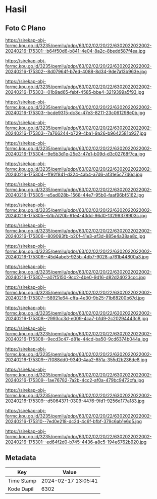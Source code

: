 # Hasil

## Foto C Plano

https://sirekap-obj-formc.kpu.go.id/3235/pemilu/pdpr/63/02/02/20/22/6302022022002-20240216-175301--b64f50d6-b841-4e04-8a2c-8bedd587f4ea.jpg

https://sirekap-obj-formc.kpu.go.id/3235/pemilu/pdpr/63/02/02/20/22/6302022022002-20240216-175302--8d07964f-b7ed-4088-8d34-9de7a13b963e.jpg

https://sirekap-obj-formc.kpu.go.id/3235/pemilu/pdpr/63/02/02/20/22/6302022022002-20240216-175303--01b9ad65-febf-4585-bbe4-3219399a5f93.jpg

https://sirekap-obj-formc.kpu.go.id/3235/pemilu/pdpr/63/02/02/20/22/6302022022002-20240216-175303--bcde9315-dc3c-47e3-8211-23c061298e0b.jpg

https://sirekap-obj-formc.kpu.go.id/3235/pemilu/pdpr/63/02/02/20/22/6302022022002-20240216-175303--7a766244-b729-4ba1-9a26-b9642581b937.jpg

https://sirekap-obj-formc.kpu.go.id/3235/pemilu/pdpr/63/02/02/20/22/6302022022002-20240216-175304--9e5b3d1e-25e3-47e1-b09d-d3c02768f7ca.jpg

https://sirekap-obj-formc.kpu.go.id/3235/pemilu/pdpr/63/02/02/20/22/6302022022002-20240216-175304--ff92f841-d324-4ab4-a7d6-af31e5c7746d.jpg

https://sirekap-obj-formc.kpu.go.id/3235/pemilu/pdpr/63/02/02/20/22/6302022022002-20240216-175305--e5ad028b-1568-44e7-95b0-faaf96bf5162.jpg

https://sirekap-obj-formc.kpu.go.id/3235/pemilu/pdpr/63/02/02/20/22/6302022022002-20240216-175305--b1b7d20b-91e4-43dd-96d0-13299378903c.jpg

https://sirekap-obj-formc.kpu.go.id/3235/pemilu/pdpr/63/02/02/20/22/6302022022002-20240216-175306--809093fb-b20f-41e3-af3d-885e4a38ae8c.jpg

https://sirekap-obj-formc.kpu.go.id/3235/pemilu/pdpr/63/02/02/20/22/6302022022002-20240216-175306--45d4abe5-925b-4db7-9028-a761b44800a3.jpg

https://sirekap-obj-formc.kpu.go.id/3235/pemilu/pdpr/63/02/02/20/22/6302022022002-20240216-175307--a07f5150-9cc2-4be0-9d16-d82d24023ccc.jpg

https://sirekap-obj-formc.kpu.go.id/3235/pemilu/pdpr/63/02/02/20/22/6302022022002-20240216-175307--58921e64-cffa-4e30-9b25-71b68200b67d.jpg

https://sirekap-obj-formc.kpu.go.id/3235/pemilu/pdpr/63/02/02/20/22/6302022022002-20240216-175308--2993cc3d-e009-4ca7-b1d9-2c20294443c8.jpg

https://sirekap-obj-formc.kpu.go.id/3235/pemilu/pdpr/63/02/02/20/22/6302022022002-20240216-175308--9ecd3c47-d81e-44cd-ba50-9cd6374b044a.jpg

https://sirekap-obj-formc.kpu.go.id/3235/pemilu/pdpr/63/02/02/20/22/6302022022002-20240216-175309--7f088dd0-9340-4aa2-851a-355d2b236de8.jpg

https://sirekap-obj-formc.kpu.go.id/3235/pemilu/pdpr/63/02/02/20/22/6302022022002-20240216-175309--1ae76782-7a2b-4cc2-af0a-479bc9472cfa.jpg

https://sirekap-obj-formc.kpu.go.id/3235/pemilu/pdpr/63/02/02/20/22/6302022022002-20240216-175309--d5064371-0309-4476-9fd1-9256d177a183.jpg

https://sirekap-obj-formc.kpu.go.id/3235/pemilu/pdpr/63/02/02/20/22/6302022022002-20240216-175310--7ed0e218-dc2d-4c6f-bfbf-379c6ab1e6d5.jpg

https://sirekap-obj-formc.kpu.go.id/3235/pemilu/pdpr/63/02/02/20/22/6302022022002-20240216-175301--ed64f2d0-b745-4436-a8c5-194e6762b920.jpg


## Metadata

| Key        | Value               |
| ---------- | ------------------- |
| Time Stamp | 2024-02-17 13:05:41 |
| Kode Dapil | 6302                |



